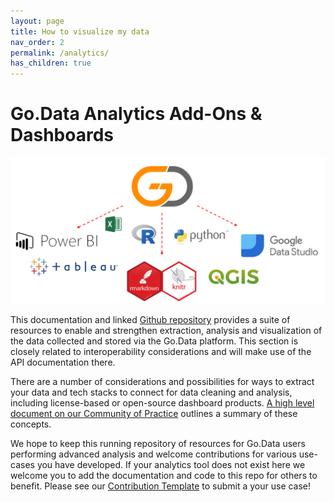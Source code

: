 ```yaml
---
layout: page
title: How to visualize my data
nav_order: 2
permalink: /analytics/
has_children: true
---
```


# Go.Data Analytics Add-Ons & Dashboards

![](../assets/analytics_connectors.PNG)

This documentation and linked [Github repository](https://github.com/WorldHealthOrganization/godata/tree/master/analytics) provides a suite of resources to enable and strengthen 
extraction, analysis and visualization of the data collected and stored via the Go.Data platform. This section is closely related to interoperability considerations and will make use of the API documentation there.

There are a number of considerations and possibilities for ways to extract your data and tech stacks to connect for data cleaning and analysis, including license-based or open-source dashboard products. [A high level document on our Community of Practice](https://sprcdn-assets.sprinklr.com/1652/a3450c7b-9a34-4fb1-a8d9-a07e02dc62af-2003567573.pdf) outlines a summary of these concepts.

We hope to keep this running repository of resources for Go.Data users performing advanced analysis and welcome contributions for various use-cases you have developed. If your analytics tool does not exist here we welcome you to add the documentation and code to this repo for others to benefit. Please see our [Contribution Template](https://github.com/WorldHealthOrganization/godata/blob/master/docs/contribute/contribution-template.md) to submit a your use case!
